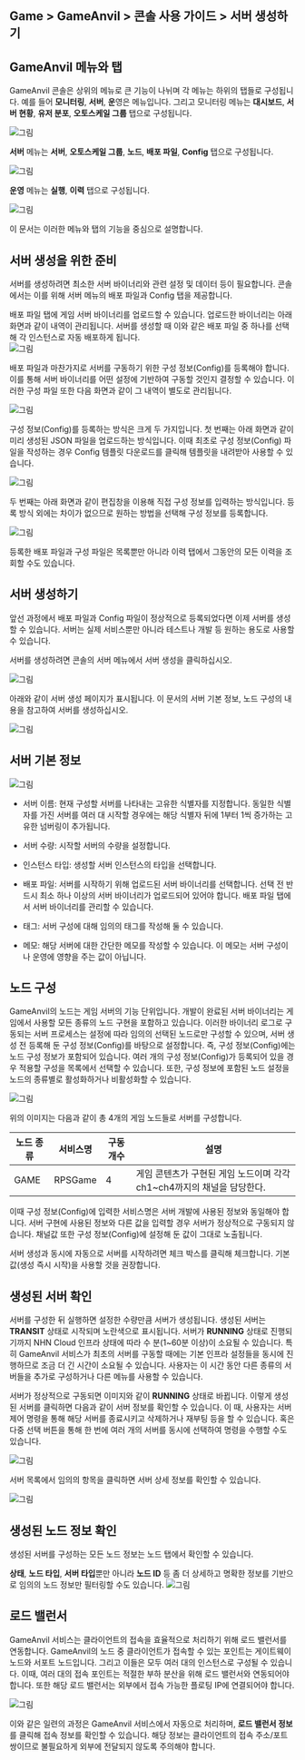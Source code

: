 ## Game > GameAnvil > 콘솔 사용 가이드 > 서버 생성하기

## GameAnvil 메뉴와 탭

GameAnvil 콘솔은 상위의 메뉴로 큰 기능이 나뉘며 각 메뉴는 하위의 탭들로 구성됩니다. 예를 들어 **모니터링**, **서버**, **운**영은 메뉴입니다. 그리고 모니터링 메뉴는 **대시보드**, **서버 현황**, **유저 분포**, **오토스케일 그룹** 탭으로 구성됩니다.

![그림](https://static.toastoven.net/prod_gameanvil/images/console/new-server/menu-server-manage-1.png)

**서버** 메뉴는 **서버**, **오토스케일 그룹**, **노드**, **배포 파일**, **Config** 탭으로 구성됩니다.

![그림](https://static.toastoven.net/prod_gameanvil/images/console/new-server/menu-server-manage-2.png)

**운영** 메뉴는 **실행**, **이력** 탭으로 구성됩니다.

![그림](https://static.toastoven.net/prod_gameanvil/images/console/new-server/menu-server-manage-3.png)

이 문서는 이러한 메뉴와 탭의 기능을 중심으로 설명합니다.


## 서버 생성을 위한 준비

서버를 생성하려면 최소한 서버 바이너리와 관련 설정 및 데이터 등이 필요합니다. 콘솔에서는 이를 위해 서버 메뉴의 배포 파일과 Config 탭을 제공합니다. 

배포 파일 탭에 게임 서버 바이너리를 업로드할 수 있습니다. 업로드한 바이너리는 아래 화면과 같이 내역이 관리됩니다. 서버를 생성할 때 이와 같은 배포 파일 중 하나를 선택해 각 인스턴스로 자동 배포하게 됩니다.  
![그림](https://static.toastoven.net/prod_gameanvil/images/console/new-server/deploy.png)

배포 파일과 마찬가지로 서버를 구동하기 위한 구성 정보(Config)를 등록해야 합니다. 이를 통해 서버 바이너리를 어떤 설정에 기반하여 구동할 것인지 결정할 수 있습니다. 이러한 구성 파일 또한 다음 화면과 같이 그 내역이 별도로 관리됩니다.

![그림](https://static.toastoven.net/prod_gameanvil/images/console/new-server/config.png)

구성 정보(Config)를 등록하는 방식은 크게 두 가지입니다. 첫 번째는 아래 화면과 같이 미리 생성된 JSON 파일을 업로드하는 방식입니다. 이때 최초로 구성 정보(Config) 파일을 작성하는 경우 Config 템플릿 다운로드를 클릭해 템플릿을 내려받아 사용할 수 있습니다.

![그림](https://static.toastoven.net/prod_gameanvil/images/console/new-server/config-new.png)

두 번째는 아래 화면과 같이 편집창을 이용해 직접 구성 정보를 입력하는 방식입니다. 등록 방식 외에는 차이가 없으므로 원하는 방법을 선택해 구성 정보를 등록합니다.

![그림](https://static.toastoven.net/prod_gameanvil/images/console/new-server/config-edit.png)

등록한 배포 파일과 구성 파일은 목록뿐만 아니라 이력 탭에서 그동안의 모든 이력을 조회할 수도 있습니다.


## 서버 생성하기

앞선 과정에서 배포 파일과 Config 파일이 정상적으로 등록되었다면 이제 서버를 생성할 수 있습니다. 서버는 실제 서비스뿐만 아니라 테스트나 개발 등 원하는 용도로 사용할 수 있습니다.

서버를 생성하려면 콘솔의 서버 메뉴에서 서버 생성을 클릭하십시오.

![그림](https://static.toastoven.net/prod_gameanvil/images/console/new-server/create-01.png)


아래와 같이 서버 생성 페이지가 표시됩니다. 이 문서의 서버 기본 정보, 노드 구성의 내용을 참고하여 서버를 생성하십시오.

![그림](https://static.toastoven.net/prod_gameanvil/images/console/new-server/create-new.png)


## 서버 기본 정보

![그림](https://static.toastoven.net/prod_gameanvil/images/console/new-server/create-03.png)

* 서버 이름: 현재 구성할 서버를 나타내는 고유한 식별자를 지정합니다. 동일한 식별자를 가진 서버를 여러 대 시작할 경우에는 해당 식별자 뒤에 1부터 1씩 증가하는 고유한 넘버링이 추가됩니다.

* 서버 수량: 시작할 서버의 수량을 설정합니다. 

* 인스턴스 타입: 생성할 서버 인스턴스의 타입을 선택합니다.

* 배포 파일: 서버를 시작하기 위해 업로드된 서버 바이너리를 선택합니다. 선택 전 반드시 최소 하나 이상의 서버 바이너리가 업로드되어 있어야 합니다. 배포 파일 탭에서 서버 바이너리를 관리할 수 있습니다.

* 태그: 서버 구성에 대해 임의의 태그를 작성해 둘 수 있습니다.

* 메모: 해당 서버에 대한 간단한 메모를 작성할 수 있습니다. 이 메모는 서버 구성이나 운영에 영향을 주는 값이 아닙니다.

## 노드 구성

GameAnvil의 노드는 게임 서버의 기능 단위입니다. 개발이 완료된 서버 바이너리는 게임에서 사용할 모든 종류의 노드 구현을 포함하고 있습니다. 이러한 바이너리 로그로 구동되는 서버 프로세스는 설정에 따라 임의의 선택된 노드로만 구성할 수 있으며, 서버 생성 전 등록해 둔 구성 정보(Config)를 바탕으로 설정합니다. 즉, 구성 정보(Config)에는 노드 구성 정보가 포함되어 있습니다. 여러 개의 구성 정보(Config)가 등록되어 있을 경우 적용할 구성을 목록에서 선택할 수 있습니다. 또한, 구성 정보에 포함된 노드 설정을 노드의 종류별로 활성화하거나 비활성화할 수 있습니다.

![그림](https://static.toastoven.net/prod_gameanvil/images/console/new-server/create-04.png)


위의 이미지는 다음과 같이 총 4개의 게임 노드들로 서버를 구성합니다.

| 노드 종류   | 서비스명    | 구동 개수 | 설명                                            |
|---------|---------|-------|-----------------------------------------------|
| GAME    | RPSGame | 4     | 게임 콘텐츠가 구현된 게임 노드이며 각각 ch1~ch4까지의 채널을 담당한다. |



이때 구성 정보(Config)에 입력한 서비스명은 서버 개발에 사용된 정보와 동일해야 합니다. 서버 구현에 사용된 정보와 다른 값을 입력할 경우 서버가 정상적으로 구동되지 않습니다. 채널값 또한 구성 정보(Config)에 설정해 둔 값이 그대로 노출됩니다.

서버 생성과 동시에 자동으로 서버를 시작하려면 체크 박스를 클릭해 체크합니다. 기본값(생성 즉시 시작)을 사용할 것을 권장합니다.

## 생성된 서버 확인
서버를 구성한 뒤 실행하면 설정한 수량만큼 서버가 생성됩니다. 생성된 서버는 **TRANSIT** 상태로 시작되며 노란색으로 표시됩니다. 서버가 **RUNNING** 상태로 진행되기까지 NHN Cloud 인프라 상태에 따라 수 분(1~60분 이상)이 소요될 수 있습니다. 특히 GameAnvil 서비스가 최초의 서버를 구동할 때에는 기본 인프라 설정들을 동시에 진행하므로 조금 더 긴 시간이 소요될 수 있습니다. 사용자는 이 시간 동안 다른 종류의 서버들을 추가로 구성하거나 다른 메뉴를 사용할 수 있습니다. 

서버가 정상적으로 구동되면 이미지와 같이 **RUNNING** 상태로 바뀝니다. 이렇게 생성된 서버를 클릭하면 다음과 같이 서버 정보를 확인할 수 있습니다. 이 때, 사용자는 서버 제어 명령을 통해 해당 서버를 종료시키고 삭제하거나 재부팅 등을 할 수 있습니다. 혹은 다중 선택 버튼을 통해 한 번에 여러 개의 서버를 동시에 선택하여 명령을 수행할 수도 있습니다.

![그림](https://static.toastoven.net/prod_gameanvil/images/console/new-server/created.png)

서버 목록에서 임의의 항목을 클릭하면 서버 상세 정보를 확인할 수 있습니다.

![그림](https://static.toastoven.net/prod_gameanvil/images/console/new-server/detail.png)


## 생성된 노드 정보 확인

생성된 서버를 구성하는 모든 노드 정보는 노드 탭에서 확인할 수 있습니다.

**상태**, **노드 타입**, **서버 타입**뿐만 아니라 **노드 ID** 등 좀 더 상세하고 명확한 정보를 기반으로 임의의 노드 정보만 필터링할 수도 있습니다. 
![그림](https://static.toastoven.net/prod_gameanvil/images/console/new-server/node.png)

## 로드 밸런서

GameAnvil 서비스는 클라이언트의 접속을 효율적으로 처리하기 위해 로드 밸런서를 연동합니다. GameAnvil의 노드 중 클라이언트가 접속할 수 있는 포인트는 게이트웨이 노드와 서포트 노드입니다. 그리고 이들은 모두 여러 대의 인스턴스로 구성될 수 있습니다. 이때, 여러 대의 접속 포인트는 적절한 부하 분산을 위해 로드 밸런서와 연동되어야 합니다. 또한 해당 로드 밸런서는 외부에서 접속 가능한 플로팅 IP에 연결되어야 합니다.

![그림](https://static.toastoven.net/prod_gameanvil/images/console/new-server/lb.png)

이와 같은 일련의 과정은 GameAnvil 서비스에서 자동으로 처리하며, **로드 밸런서 정보**를 클릭해 접속 정보를 확인할 수 있습니다. 해당 정보는 클라이언트의 접속 주소/포트 쌍이므로 불필요하게 외부에 전달되지 않도록 주의해야 합니다.



